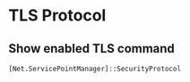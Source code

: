 # TLS Protocol

## Show enabled TLS command
``` shell
[Net.ServicePointManager]::SecurityProtocol
```
